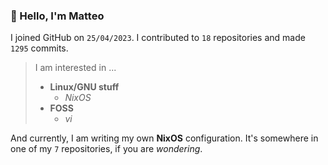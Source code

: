 ### 👋 Hello, I'm Matteo

I joined GitHub on `25/04/2023`.
I contributed to `18` repositories and made `1295` commits.

> I am interested in ...
> 
> - **Linux/GNU stuff**
>     - *NixOS*
> - **FOSS**
>   - *vi*

And currently, I am writing my own **NixOS** configuration. It's somewhere in one of my `7` repositories, if you are *wondering*.
